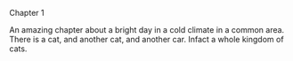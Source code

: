 Chapter 1


An amazing chapter about a bright day in a cold climate in a common area.  
There is a cat, and another cat, and another car. Infact a whole kingdom of cats.
